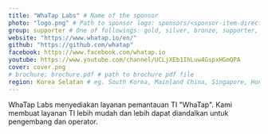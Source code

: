 ```yaml
---
title: "WhaTap Labs" # Name of the sponsor
photo: "logo.png" # Path to sponsor logo: sponsors/<sponsor-item-directory>/logo.png
group: supporter # One of followings: gold, silver, bronze, supporter, infra, record, videoi18n, swag, partner
website: "https://www.whatap.io/en/"
github: "https://github.com/whatap"
facebook: https://www.facebook.com/whatap.io
youtube: https://www.youtube.com/channel/UCLjXEb1IhLuw4GspxHGmQPA
cover: cover.png
# brochure: brochure.pdf # path to brochure pdf file
region: Korea Selatan # eg. South Korea, Mainland China, Singapore, Hong Kong, Taiwan ...
---
```


WhaTap Labs menyediakan layanan pemantauan TI "WhaTap".
Kami membuat layanan TI lebih mudah dan lebih dapat diandalkan untuk pengembang dan operator.